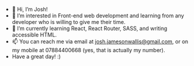 - 👋 Hi, I’m Josh!
- 👀 I’m interested in Front-end web development and learning from any developer who is willing to give me their time.
- 🌱 I’m currently learning React, React Router, SASS, and writing accessible HTML.
- 📫 You can reach me via email at josh.jamesonwallis@gmail.com, or on my mobile at 07884400668 (yes, that is actually my number).
- Have a great day! :)
